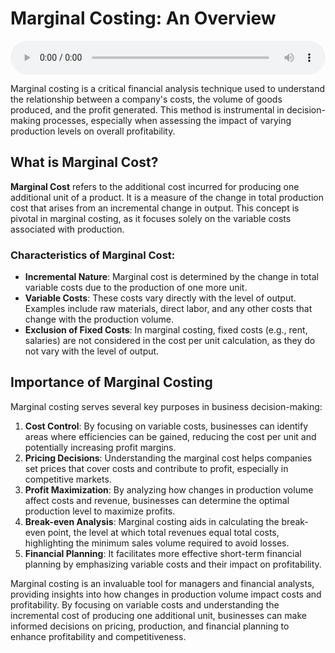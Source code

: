 # Marginal Costing: An Overview

<audio controls style="width: 100%;">
  <source src="../../../../../audio/4th_sem/CMA/Unit-3 Marginal Costing/3.a Meaning and Importance.mp3" type="audio/mpeg">
  Your browser does not support the audio element.
</audio>


Marginal costing is a critical financial analysis technique used to understand the relationship between a company's costs, the volume of goods produced, and the profit generated. This method is instrumental in decision-making processes, especially when assessing the impact of varying production levels on overall profitability.

## What is Marginal Cost?

**Marginal Cost** refers to the additional cost incurred for producing one additional unit of a product. It is a measure of the change in total production cost that arises from an incremental change in output. This concept is pivotal in marginal costing, as it focuses solely on the variable costs associated with production.

### Characteristics of Marginal Cost:

- **Incremental Nature**: Marginal cost is determined by the change in total variable costs due to the production of one more unit.
- **Variable Costs**: These costs vary directly with the level of output. Examples include raw materials, direct labor, and any other costs that change with the production volume.
- **Exclusion of Fixed Costs**: In marginal costing, fixed costs (e.g., rent, salaries) are not considered in the cost per unit calculation, as they do not vary with the level of output.

## Importance of Marginal Costing

Marginal costing serves several key purposes in business decision-making:

1. **Cost Control**: By focusing on variable costs, businesses can identify areas where efficiencies can be gained, reducing the cost per unit and potentially increasing profit margins.
2. **Pricing Decisions**: Understanding the marginal cost helps companies set prices that cover costs and contribute to profit, especially in competitive markets.
3. **Profit Maximization**: By analyzing how changes in production volume affect costs and revenue, businesses can determine the optimal production level to maximize profits.
4. **Break-even Analysis**: Marginal costing aids in calculating the break-even point, the level at which total revenues equal total costs, highlighting the minimum sales volume required to avoid losses.
5. **Financial Planning**: It facilitates more effective short-term financial planning by emphasizing variable costs and their impact on profitability.


Marginal costing is an invaluable tool for managers and financial analysts, providing insights into how changes in production volume impact costs and profitability. By focusing on variable costs and understanding the incremental cost of producing one additional unit, businesses can make informed decisions on pricing, production, and financial planning to enhance profitability and competitiveness.
